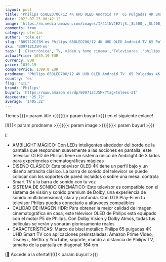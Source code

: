 ```yaml
---
layout: post
title: 'Philips 65OLED706/12 4K UHD OLED Android TV  65 Pulgadas 4K Smart TV con Ambilight  Imagen Vibrante HDR  Dolby Vision cinematográfico y Sonido Atmos  Compatible con Google Assistant y Alexa'
date: 2022-07-25 08:42:12
image: 'https://m.media-amazon.com/images/I/41tNVJE2tjS._SL500_._SL400_.jpg'
comments: true
category: ofertas
author: 'tole.es'
slug: 'B09712CJ5M-es Philips 65OLED706/12 4K UHD OLED Android TV 65 Pulgadas 4K...'
sku: 'B09712CJ5M-es'
tags: [ 'Electrónica','TV, vídeo y home cinema','Televisores','philips','smart','tv','🇪🇸', ]
actualPrice: 1039.19 EUR
currency: EUR
price: 1039.19
comparePrice: 1399.0 EUR
prodname: 'Philips 65OLED706/12 4K UHD OLED Android TV  65 Pulgadas 4K Smart TV con Ambilight  Imagen Vibrante HDR  Dolby Vision cinematográfico y Sonido Atmos  Compatible con Google Assistant y Alexa'
country: 'es'
flag: '🇪🇸'
brand: 'Philips'
buyurl: 'https://www.amazon.es/dp/B09712CJ5M/?tag=tolees-21'
descuento: '25.72'
average: '1405.32'
---
```


Tienes [{{< param title >}}]({{< param buyurl >}}) en el siguiente enlace!

[![{{< param prodname >}}]({{< param image >}})]({{< param buyurl >}})

ℹ️:

- AMBILIGHT MÁGICO: Con LEDs inteligentes alrededor del borde de la pantalla que responden suavemente a las acciones en pantalla, este televisor OLED de Philips tiene un sistema único de Ambilight de 3 lados para experiencias cinematográficas mágicas
- DISEÑO CLÁSICO: Este televisor OLED 4K tiene un perfil bajo y un diseño antracita clásico. La barra de sonido del televisor se puede colocar con los soportes de pared incluidos o sobre una mesa. controla Smart TV y la barra de sonido con tu voz
- SISTEMA DE SONIDO CINEMÁTICO: Este televisor es compatible con el sistema de visión y sonido premium de Dolby, una experiencia de sonido multidimensional, clara y profunda. Con DTS Play-Fi en tu televisor Philips puedes conectarlo a altavoces compatibles
- CALIDAD DE IMAGEN HDR: Para obtener la mejor calidad de imagen cinematográfica en casa, este televisor OLED de Philips está equipado con el motor P5 de Philips. Con Dolby Vision y Dolby Atmos, todas tus películas se verán y sonarán gloriosamente reales
- CARACTERÍSTICAS: Marco de bisel metálico Philips 65 pulgadas 4K UHD Smart TV con aplicaciones preinstaladas: Amazon Prime Video, Disney+, Netflix y YouTube, soporte, mando a distancia de Philips TV, tamaño de la pantalla en diagonal: 164 cm

[🛒 Accede a la oferta!!]({{< param buyurl >}})
